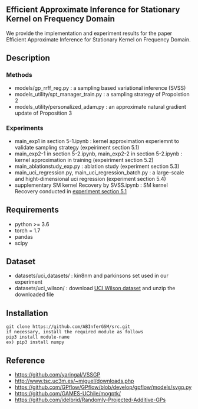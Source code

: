 ##  Efficient Approximate Inference for Stationary Kernel on Frequency Domain

We provide the implementation and experiment results for the paper Efficient Approximate Inference for Stationary Kernel on Frequency Domain.


## Description

### Methods

* models/gp_rrff_reg.py : a sampling based variational inference (SVSS)
* models_utility/spt_manager_train.py : a sampling strategy of Propoistion 2 
* models_utility/personalized_adam.py : an approximate natural gradient update of Proposition 3

### Experiments

* main_exp1 in section 5-1.ipynb : kernel approximation experiemnt to validate sampling strategy (expeiriment section 5.1)
* main_exp2-1 in section 5-2.ipynb, main_exp2-2 in section 5-2.ipynb : kernel approximation in training (expeiriment section 5.2)
* main_ablationstudy_exp.py : ablation study (experiment section 5.3)
* main_uci_regression.py, main_uci_regression_batch.py : a large-scale and hight-dimensional uci regression (experiment section 5.4)
* supplementary SM kernel Recovery by SVSS.ipynb : SM kernel Recovery conducted in [experiment section 5.1](https://arxiv.org/pdf/1910.13565.pdf)


## Requirements

* python >= 3.6
* torch = 1.7
* pandas
* scipy


## Dataset

* datasets/uci_datasets/ : kin8nm and parkinsons set used in our experiment
* datasets/uci_wilson/ : download [UCI Wilson dataset](https://drive.google.com/file/d/0BxWe_IuTnMFcYXhxdUNwRHBKTlU/view) and unzip the downloaded file


## Installation

    git clone https://github.com/ABInferGSM/src.git
    if necessary, install the required module as follows
    pip3 install module-name
    ex) pip3 install numpy 


## Reference 

* https://github.com/yaringal/VSSGP
* http://www.tsc.uc3m.es/~miguel/downloads.php 
* https://github.com/GPflow/GPflow/blob/develop/gpflow/models/svgp.py
* https://github.com/GAMES-UChile/mogptk/
* https://github.com/idelbrid/Randomly-Projected-Additive-GPs




